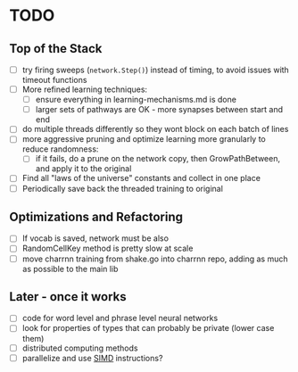 # TODO

## Top of the Stack
- [ ] try firing sweeps (`network.Step()`) instead of timing, to avoid issues with timeout functions
- [ ] More refined learning techniques:
    - [ ] ensure everything in learning-mechanisms.md is done
    - [ ] larger sets of pathways are OK - more synapses between start and end
- [ ] do multiple threads differently so they wont block on each batch of lines
- [ ] more aggressive pruning and optimize learning more granularly to reduce randomness:
    - [ ] if it fails, do a prune on the network copy, then GrowPathBetween, and apply it to the original
- [ ] Find all "laws of the universe" constants and collect in one place
- [ ] Periodically save back the threaded training to original

## Optimizations and Refactoring
- [ ] If vocab is saved, network must be also
- [ ] RandomCellKey method is pretty slow at scale
- [ ] move charrnn training from shake.go into charrnn repo, adding as much as possible to the main lib

## Later - once it works
- [ ] code for word level and phrase level neural networks
- [ ] look for properties of types that can probably be private (lower case them)
- [ ] distributed computing methods
- [ ] parallelize and use [SIMD](https://github.com/bjwbell/gensimd) instructions?
